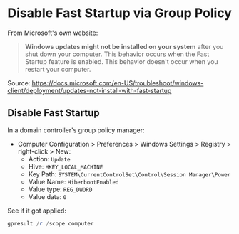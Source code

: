 # Disable Fast Startup via Group Policy
From Microsoft's own website:

> **Windows updates might not be installed on your system** after you shut down your computer. This behavior occurs when the Fast Startup feature is enabled. This behavior doesn't occur when you restart your computer.

Source: https://docs.microsoft.com/en-US/troubleshoot/windows-client/deployment/updates-not-install-with-fast-startup

## Disable Fast Startup
In a domain controller's group policy manager:

- Computer Configuration > Preferences > Windows Settings > Registry > right-click > New:
  - Action: `Update`
  - Hive: `HKEY_LOCAL_MACHINE`
  - Key Path: `SYSTEM\CurrentControlSet\Control\Session Manager\Power`
  - Value Name: `HiberbootEnabled`
  - Value type: `REG_DWORD`
  - Value data: `0`

See if it got applied:
```powershell
gpresult /r /scope computer
```
